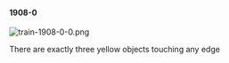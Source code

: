 #### 1908-0
![train-1908-0-0.png](https://github.com/lil-lab/nlvr/raw/master/nlvr/train/images/45/train-1908-0-0.png "train-1908-0-0.png")

There are exactly three yellow objects touching any edge